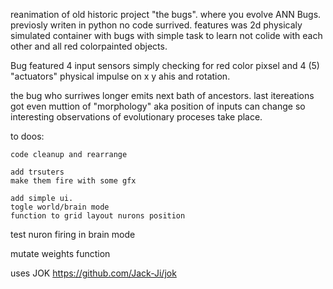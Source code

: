 reanimation of old historic project "the bugs".
where you evolve ANN Bugs. previosly writen in python
no code surrived. features was 2d physicaly simulated container with
bugs with simple task to learn not colide with each other and
all red colorpainted objects.

Bug featured 4 input sensors simply checking for red color pixsel
and 4 (5) "actuators" physical impulse on x y ahis and rotation.

the bug who surriwes longer emits next bath of ancestors.
last itereations got even muttion of "morphology" aka
position of inputs can change so interesting observations
of evolutionary proceses take place.

to doos:

    code cleanup and rearrange

    add trsuters
    make them fire with some gfx

    add simple ui.
    togle world/brain mode
    function to grid layout nurons position

test nuron firing in brain mode

mutate weights function


uses  JOK https://github.com/Jack-Ji/jok
